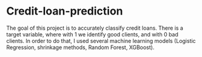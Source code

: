 # Credit-loan-prediction
The goal of this project is to accurately classify credit loans. There is a target variable, where with 1 we identify good clients, and with 0 bad clients. In order to do that, I used several machine learning models (Logistic Regression, shrinkage methods, Random Forest, XGBoost).
